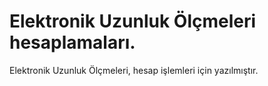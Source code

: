 # Elektronik Uzunluk Ölçmeleri hesaplamaları.

Elektronik Uzunluk Ölçmeleri, hesap işlemleri için yazılmıştır.

